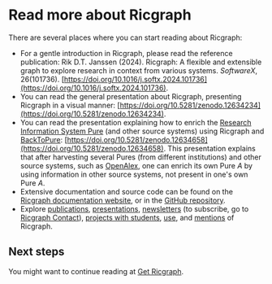 # Read more about Ricgraph

There are several places where you can start reading about Ricgraph:

* For a gentle introduction in Ricgraph, please read the reference publication:
  Rik D.T. Janssen (2024). Ricgraph: A flexible and extensible graph to explore
  research in context from various systems. *SoftwareX*, 26(101736).
  [https://doi.org/10.1016/j.softx.2024.101736](https://doi.org/10.1016/j.softx.2024.101736).
* You can read the general presentation about Ricgraph, presenting Ricgraph in
  a visual   manner:
  [https://doi.org/10.5281/zenodo.12634234](https://doi.org/10.5281/zenodo.12634234).
* You can read the presentation explaining how to enrich the [Research
  Information System Pure](https://www.elsevier.com/solutions/pure)
  (and other source systems) using Ricgraph
  and [BackToPure](https://github.com/UtrechtUniversity/BackToPure):
  [https://doi.org/10.5281/zenodo.12634658](https://doi.org/10.5281/zenodo.12634658).
  This presentation explains that after harvesting several Pures
  (from different institutions)  and other source systems,
  such as [OpenAlex](https://openalex.org),
  one can enrich its own Pure _A_ by using information in other source
  systems, not present in one's own Pure _A_.
* Extensive documentation and source code can be found on the
  [Ricgraph documentation website](https://docs.ricgraph.eu), or
  in the [GitHub
  repository](https://github.com/UtrechtUniversity/ricgraph).
* Explore
  [publications](https://docs.ricgraph.eu/docs/ricgraph_pubs_pres_news_use_ment.html#ricgraph-publications),
  [presentations](https://docs.ricgraph.eu/docs/ricgraph_pubs_pres_news_use_ment.html#ricgraph-presentations),
  [newsletters](https://docs.ricgraph.eu/docs/ricgraph_pubs_pres_news_use_ment.html#ricgraph-newsletters)
  (to subscribe, go to [Ricgraph
  Contact](https://docs.ricgraph.eu/README.html#contact)),
  [projects with students](https://docs.ricgraph.eu/docs/ricgraph_pubs_pres_news_use_ment.html#ricgraph-projects-with-students),
  [use](https://docs.ricgraph.eu/docs/ricgraph_pubs_pres_news_use_ment.html#ricgraph-use), and
  [mentions](https://docs.ricgraph.eu/docs/ricgraph_pubs_pres_news_use_ment.html#ricgraph-mentions)
  of Ricgraph.

## Next steps
You might want to continue reading at [Get Ricgraph](get-ricgraph.md).
